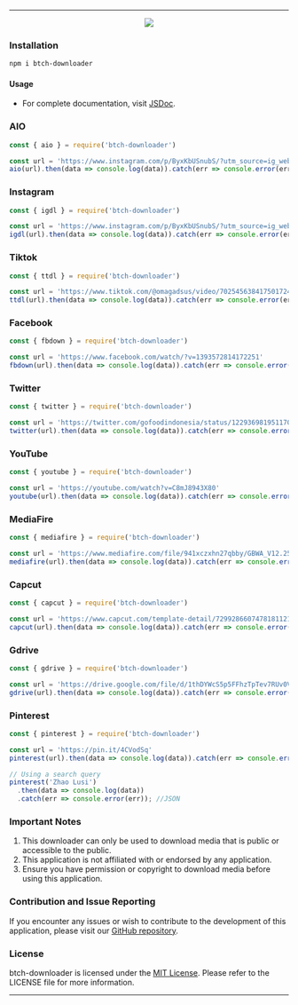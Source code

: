 ___

<div align="center">
  <a href="https://nodei.co/npm/btch-downloader" title="npm"><img src="https://nodei.co/npm/btch-downloader.png?downloads=true&downloadRank=true&stars=true"></img></a>
</div>

### Installation
```sh
npm i btch-downloader
```
#### Usage
   - For complete documentation, visit [JSDoc](https://hostinger-bot.github.io/btch-downloader/).

### AIO
```js
const { aio } = require('btch-downloader')

const url = 'https://www.instagram.com/p/ByxKbUSnubS/?utm_source=ig_web_copy_link'
aio(url).then(data => console.log(data)).catch(err => console.error(err)); // JSON
```
### Instagram
```js
const { igdl } = require('btch-downloader')

const url = 'https://www.instagram.com/p/ByxKbUSnubS/?utm_source=ig_web_copy_link'
igdl(url).then(data => console.log(data)).catch(err => console.error(err)); // JSON
```
### Tiktok
```js
const { ttdl } = require('btch-downloader')

const url = 'https://www.tiktok.com/@omagadsus/video/7025456384175017243?is_from_webapp=1&sender_device=pc&web_id6982004129280116226'
ttdl(url).then(data => console.log(data)).catch(err => console.error(err)); // JSON
```
### Facebook
```js
const { fbdown } = require('btch-downloader')

const url = 'https://www.facebook.com/watch/?v=1393572814172251'
fbdown(url).then(data => console.log(data)).catch(err => console.error(err)); // JSON
```
### Twitter
```js
const { twitter } = require('btch-downloader')

const url = 'https://twitter.com/gofoodindonesia/status/1229369819511709697'
twitter(url).then(data => console.log(data)).catch(err => console.error(err)); // JSON
```
### YouTube
```js
const { youtube } = require('btch-downloader')

const url = 'https://youtube.com/watch?v=C8mJ8943X80'
youtube(url).then(data => console.log(data)).catch(err => console.error(err)); // JSON
```
### MediaFire
```js
const { mediafire } = require('btch-downloader')

const url = 'https://www.mediafire.com/file/941xczxhn27qbby/GBWA_V12.25FF-By.SamMods-.apk/file'
mediafire(url).then(data => console.log(data)).catch(err => console.error(err)); // JSON
```
### Capcut
```js
const { capcut } = require('btch-downloader')

const url = 'https://www.capcut.com/template-detail/7299286607478181121?template_id=7299286607478181121&share_token=80302b19-8026-4101-81df-2fd9a9cecb9c&enter_from=template_detail®ion=ID&language=in&platform=copy_link&is_copy_link=1'
capcut(url).then(data => console.log(data)).catch(err => console.error(err)); // JSON
```
### Gdrive
```js
const { gdrive } = require('btch-downloader')

const url = 'https://drive.google.com/file/d/1thDYWcS5p5FFhzTpTev7RUv0VFnNQyZ4/view?usp=drivesdk'
gdrive(url).then(data => console.log(data)).catch(err => console.error(err)); // JSON
```
### Pinterest
```js
const { pinterest } = require('btch-downloader')

const url = 'https://pin.it/4CVodSq'
pinterest(url).then(data => console.log(data)).catch(err => console.error(err)); // JSON

// Using a search query
pinterest('Zhao Lusi')
  .then(data => console.log(data))
  .catch(err => console.error(err)); //JSON
```

### Important Notes

1. This downloader can only be used to download media that is public or accessible to the public.
2. This application is not affiliated with or endorsed by any application.
3. Ensure you have permission or copyright to download media before using this application.

### Contribution and Issue Reporting

If you encounter any issues or wish to contribute to the development of this application, please visit our [GitHub repository](https://github.com/hostinger-bot/btch-downloader).

### License

btch-downloader is licensed under the [MIT License](https://github.com/hostinger-bot/btch-downloader/blob/main/LICENSE). Please refer to the LICENSE file for more information.
___
